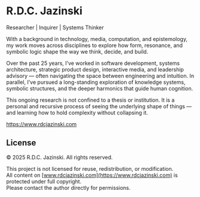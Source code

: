 # R.D.C. Jazinski

Researcher | Inquirer | Systems Thinker

With a background in technology, media, computation, and epistemology, my work moves across disciplines to explore how form, resonance, and symbolic logic shape the way we think, decide, and build.

Over the past 25 years, I’ve worked in software development, systems architecture, strategic product design, interactive media, and leadership advisory — often navigating the space between engineering and intuition. In parallel, I’ve pursued a long-standing exploration of knowledge systems, symbolic structures, and the deeper harmonics that guide human cognition.

This ongoing research is not confined to a thesis or institution. It is a personal and recursive process of seeing the underlying shape of things — and learning how to hold complexity without collapsing it.

https://www.rdcjazinski.com


## License

© 2025 R.D.C. Jazinski. All rights reserved.

This project is not licensed for reuse, redistribution, or modification.  
All content on [www.rdcjazinski.com](https://www.rdcjazinski.com) is protected under full copyright.  
Please contact the author directly for permissions.

